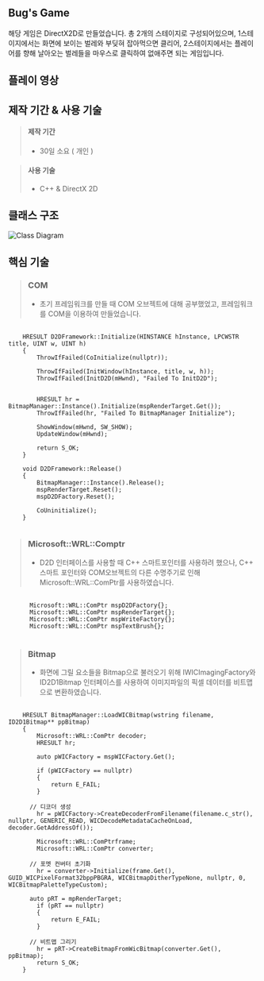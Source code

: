 
Bug's Game
-
해당 게임은 DirectX2D로 만들었습니다.
총 2개의 스테이지로 구성되어있으며, 1스테이지에서는 화면에 보이는 벌레와 부딪혀 잡아먹으면 클리어, 2스테이지에서는 플레이어를 향해 날아오는 벌레들을 마우스로 클릭하여 없애주면 되는 게임입니다.

플레이 영상
-

제작 기간 & 사용 기술
-
> #### 제작 기간
>   - 30일 소요 ( 개인 )

> #### 사용 기술
>   - C++ & DirectX 2D

클래스 구조
-
![Class Diagram](https://github.com/tbvjchvkfl/Personal_Project/assets/137769043/a3b02ea4-32fd-4111-844b-d6827675363a)


핵심 기술
-
> ### COM
>   - 초기 프레임워크를 만들 때 COM 오브젝트에 대해 공부했었고, 프레임워크를 COM을 이용하여 만들었습니다.
<pre>
  <code>
    HRESULT D2DFramework::Initialize(HINSTANCE hInstance, LPCWSTR title, UINT w, UINT h)
    {
    	ThrowIfFailed(CoInitialize(nullptr));
    
    	ThrowIfFailed(InitWindow(hInstance, title, w, h));
    	ThrowIfFailed(InitD2D(mHwnd), "Failed To InitD2D");
    
    
    	HRESULT hr = BitmapManager::Instance().Initialize(mspRenderTarget.Get());
    	ThrowIfFailed(hr, "Failed To BitmapManager Initialize");
    
    	ShowWindow(mHwnd, SW_SHOW);
    	UpdateWindow(mHwnd);
    
    	return S_OK;
    }
    
    void D2DFramework::Release()
    {
    	BitmapManager::Instance().Release();
    	mspRenderTarget.Reset();
    	mspD2DFactory.Reset();
    
    	CoUninitialize();
    }
  </code>
</pre>

> ### Microsoft::WRL::Comptr
>   - D2D 인터페이스를 사용할 때 C++ 스마트포인터를 사용하려 했으나, C++ 스마트 포인터와 COM오브젝트의 다른 수명주기로 인해 Microsoft::WRL::ComPtr를 사용하였습니다.
<pre>
  <code>
      Microsoft::WRL::ComPtr<ID2D1Factory> mspD2DFactory{};
      Microsoft::WRL::ComPtr<ID2D1HwndRenderTarget> mspRenderTarget{};
      Microsoft::WRL::ComPtr<IDWriteFactory> mspWriteFactory{};
      Microsoft::WRL::ComPtr<ID2D1SolidColorBrush> mspTextBrush{};
  </code>  
</pre>

> ### Bitmap
>  - 화면에 그릴 요소들을 Bitmap으로 불러오기 위해 IWICImagingFactory와 ID2D1Bitmap 인터페이스를 사용하여 이미지파일의 픽셀 데이터를 비트맵으로 변환하였습니다.
<pre>
  <code>
    HRESULT BitmapManager::LoadWICBitmap(wstring filename, ID2D1Bitmap** ppBitmap)
    {
    	Microsoft::WRL::ComPtr<IWICBitmapDecoder> decoder;
    	HRESULT hr;
    
    	auto pWICFactory = mspWICFactory.Get();
    
    	if (pWICFactory == nullptr)
    	{
    		return E_FAIL;
    	}
        
      // 디코더 생성
    	hr = pWICFactory->CreateDecoderFromFilename(filename.c_str(), nullptr, GENERIC_READ, WICDecodeMetadataCacheOnLoad, decoder.GetAddressOf());
    
    	Microsoft::WRL::ComPtr<IWICBitmapFrameDecode>frame;
    	Microsoft::WRL::ComPtr<IWICFormatConverter> converter;

      // 포멧 컨버터 초기화
    	hr = converter->Initialize(frame.Get(), GUID_WICPixelFormat32bppPBGRA, WICBitmapDitherTypeNone, nullptr, 0, WICBitmapPaletteTypeCustom);
    	
      auto pRT = mpRenderTarget;
    	if (pRT == nullptr)
    	{
    		return E_FAIL;
    	}

      // 비트맵 그리기
    	hr = pRT->CreateBitmapFromWicBitmap(converter.Get(), ppBitmap);
    	return S_OK;
    }
    
  </code>
</pre>


